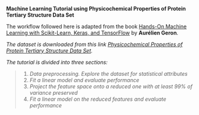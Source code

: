 **Machine Learning Tutorial using Physicochemical Properties of Protein Tertiary Structure Data Set**

The workflow followed here is adapted from the book [Hands-On Machine Learning with Scikit-Learn, Keras, and TensorFlow](https://g.co/kgs/bvvihi) by **Aurélien Geron**.

*The dataset is downloaded from this link [Physicochemical Properties of Protein Tertiary Structure Data Set](https://archive.ics.uci.edu/ml/datasets/Physicochemical+Properties+of+Protein+Tertiary+Structure).* 

*The tutorial is divided into three sections:*
> 1. *Data preprocessing. Explore the dataset for statistical attributes*
> 2. *Fit a linear model and evaluate performance*
> 3. *Project the feature space onto a reduced one with at least 99% of variance preserved*
> 4. *Fit a linear model on the reduced features and evaluate performance*

